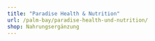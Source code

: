 ```yaml
---
title: "Paradise Health & Nutrition"
url: /palm-bay/paradise-health-und-nutrition/
shop: Nahrungsergänzung
---
```

